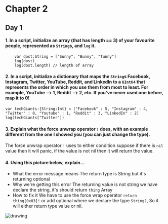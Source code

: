 # Chapter 2

## Day 1

#### 1. In a script, initialize an array (that has length == 3) of your favourite people, represented as `String`s, and `log` it.

```
    var dost:String = ["Sunny", "Bunny", "Tunny"]
    log(dost)
    log(dost.length) // length of array

```

#### 2. In a script, initialize a dictionary that maps the `String`s Facebook, Instagram, Twitter, YouTube, Reddit, and LinkedIn to a `UInt64` that represents the order in which you use them from most to least. For example, YouTube --> 1, Reddit --> 2, etc. If you've never used one before, map it to 0!

```
var techGiants:{String:Int} = ["Facebook" : 5, "Instagram" : 4, "Twitter" : 0, "Youtube" : 1, "Reddit" : 3, "LinkedIn" : 2]
log(techGiants["Twitter"])

```

#### 3. Explain what the force unwrap operator `!` does, with an example different from the one I showed you (you can just change the type).

The force unwrap operator `!` uses to either condition suppose if there is `nil` value then it will panic, if the value is not nil then it will return the value.

#### 4. Using this picture below, explain...

- What the error message means
  The return type is String but it's returning optional
- Why we're getting this error
  The returning value is not string we have declare the string, it's should return `thing` Array
- How to fix it
  We have to use the force wrap operator `return thing[0x03]!` or add optional where we declare the type `String?`, So it will either return type value or nil.

<img src="../images/wrongcode.png" alt="drawing" size="400" />
